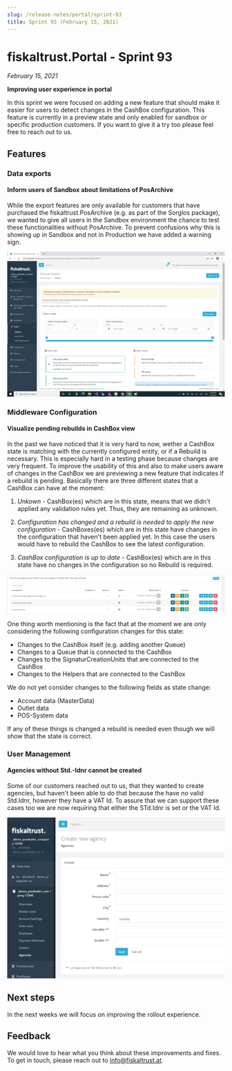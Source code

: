 ```yaml
---
slug: /release-notes/portal/sprint-93
title: Sprint 93 (February 15, 2021)
---
```


# fiskaltrust.Portal - Sprint 93
_February 15, 2021_

**Improving user experience in portal**

In this sprint we were focused on adding a new feature that should make it easier for users to detect changes in the CashBox configuration. This feature is currently in a preview state and only enabled for sandbox or specific production customers. If you want to give it a try too please feel free to reach out to us.

## Features

### Data exports

#### Inform users of Sandbox about limitations of PosArchive
While the export features are only available for customers that have purchased the fiskaltrust.PosArchive (e.g. as part of the Sorglos package), we wanted to give all users in the Sandbox environment the chance to test these functionalities without PosArchive. To prevent confusions why this is showing up in Sandbox and not in Production we have added a warning sign.

![posachive-warning-sandbox](images/sprint-93/posachive-warning-sandbox.png)

### Middleware Configuration

#### Visualize pending rebuilds in CashBox view
In the past we have noticed that it is very hard to now, wether a CashBox state is matching with the currently configured entity, or if a Rebuild is necessary. This is especially hard in a testing phase because changes are very frequent. To improve the usability of this and also to make users aware of changes in the CashBox we are previewing a new feature that indicates if a rebuild is pending. Basically there are three different states that a CashBox can have at the moment:

1) _Unkown_ - CashBox(es) which are in this state, means that we didn't applied any validation rules yet. Thus, they are remaining as unknown.

2. _Configuration has changed and a rebuild is needed to apply the new configuration_ - CashBoxes(es) which are in this state have changes in the configuration that haven't been applied yet. In this case the users would have to rebuild the CashBox to see the latest configuration.

3) _CashBox configuration is up to date_ - CashBox(es) which are in this state have no changes in the configuration so no Rebuild is required.

![cashbox-state](images/sprint-93/cashbox-state.png)

One thing worth mentioning is the fact that at the moment we are only considering the following configuration changes for this state:
- Changes to the CashBox itself (e.g. adding another Queue)
- Changes to a Queue that is connected to the CashBox
- Changes to the SignaturCreationUnits that are connected to the CashBox
- Changes to the Helpers that are connected to the CashBox

We do not yet consider changes to the following fields as state change:
- Account data (MasterData)
- Outlet data 
- POS-System data

If any of these things is changed a rebuild is needed even though we will show that the state is correct.

### User Management

#### Agencies without Std.-Idnr cannot be created
Some of our customers reached out to us, that they wanted to create agencies, but haven't been able to do that because the have no valid Std.Idnr, however they have a VAT Id. To assure that we can support these cases too we are now requiring that either the STd.Idnr is set or the VAT Id.

![exclusive-validator](images/sprint-93/exclusive-validator.png)

## Next steps
In the next weeks we will focus on improving the rollout experience.

## Feedback
We would love to hear what you think about these improvements and fixes. To get in touch, please reach out to [info@fiskaltrust.at](mailto:info@fiskaltrust.at).